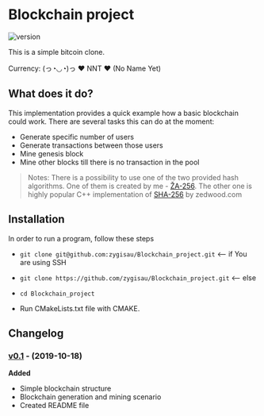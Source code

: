 # Blockchain project

![version][version-badge]  

This is a simple bitcoin clone.

Currency: (っ◔◡◔)っ ♥ NNT ♥ (No Name Yet)

## What does it do?

This implementation provides a quick example how a basic blockchain could work. There are several tasks this can do at the moment:
- Generate specific number of users
- Generate transactions between those users
- Mine genesis block
- Mine other blocks till there is no transaction in the pool

> Notes: There is a possibility to use one of the two provided hash algorithms. One of them is created by me - [ŽA-256]( https://github.com/zygisau/ZA-256 ). The other one is highly popular C++ implementation of [SHA-256](http://www.zedwood.com/article/cpp-sha256-function) by zedwood.com

## Installation

In order to run a program, follow these steps
- `git clone git@github.com:zygisau/Blockchain_project.git` <-- if You are using SSH

- `git clone https://github.com/zygisau/Blockchain_project.git` <-- else  

- `cd Blockchain_project` 

- Run CMakeLists.txt file with CMAKE.




## Changelog

### [v0.1](https://github.com/zygisau/Blockchain_project/releases/tag/0.1) - (2019-10-18)  

**Added**  

 - Simple blockchain structure
 - Blockchain generation and mining scenario
 - Created README file

[version-badge]: https://img.shields.io/badge/version-0.1.1-purple.svg
